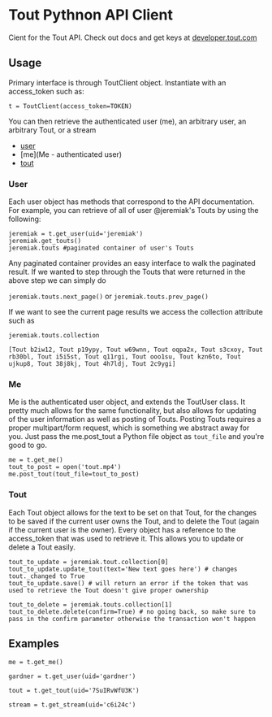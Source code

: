 # Tout Pythnon API Client

Cient for the Tout API. Check out docs and get keys at [developer.tout.com](http://developer.tout.com)

## Usage

Primary interface is through ToutClient object. Instantiate with an access_token such as:

`t = ToutClient(access_token=TOKEN)`

You can then retrieve the authenticated user (me), an arbitrary user, an arbitrary Tout, or a stream

* [user](User)
* [me](Me - authenticated user)
* [tout](Tout)

### User

Each user object has methods that correspond to the API documentation. For example, you can retrieve of all of
user @jeremiak's Touts by using the following:
```
jeremiak = t.get_user(uid='jeremiak')
jeremiak.get_touts()
jeremiak.touts #paginated container of user's Touts
```

Any paginated container provides an easy interface to walk the paginated result. If we wanted to step through the
Touts that were returned in the above step we can simply do

`jeremiak.touts.next_page()` or `jeremiak.touts.prev_page()`

If we want to see the current page results we access the collection attribute such as 

```
jeremiak.touts.collection

[Tout b2iw12, Tout p19ypy, Tout w69wnn, Tout oqpa2x, Tout s3cxoy, Tout rb30bl, Tout i5i5st, Tout q11rgi, Tout ooo1su, Tout kzn6to, Tout ujkup8, Tout 38j8kj, Tout 4h7ldj, Tout 2c9ygi]
```

### Me

Me is the authenticated user object, and extends the ToutUser class. It pretty much allows for the same functionality, but also allows for updating of the user information as well as posting of Touts.
Posting Touts requires a proper multipart/form request, which is something we abstract away for you. Just pass the me.post_tout a Python file object as `tout_file` and you're good to go.

```
me = t.get_me()
tout_to_post = open('tout.mp4')
me.post_tout(tout_file=tout_to_post)
```


### Tout

Each Tout object allows for the text to be set on that Tout, for the changes to be saved if the current user owns the Tout, and to delete the Tout (again if the current user is the owner).
Every object has a reference to the access_token that was used to retrieve it. This allows you to update or delete a Tout easily.

```
tout_to_update = jeremiak.tout.collection[0]
tout_to_update.update_tout(text='New text goes here') # changes tout._changed to True
tout_to_update.save() # will return an error if the token that was used to retrieve the Tout doesn't give proper ownership

tout_to_delete = jeremiak.touts.collection[1]
tout_to_delete.delete(confirm=True) # no going back, so make sure to pass in the confirm parameter otherwise the transaction won't happen
```

## Examples

`me = t.get_me()`

`gardner = t.get_user(uid='gardner')`

`tout = t.get_tout(uid='7SuIRvWfU3K')`

`stream = t.get_stream(uid='c6i24c')`
